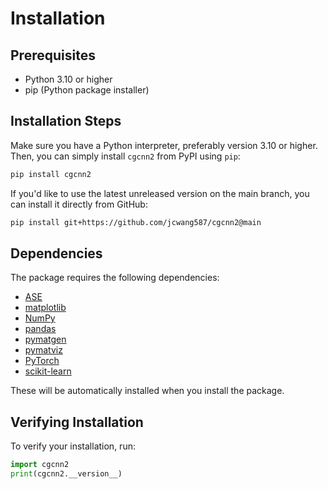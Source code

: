 # Installation

## Prerequisites

- Python 3.10 or higher
- pip (Python package installer)

## Installation Steps

Make sure you have a Python interpreter, preferably version 3.10 or higher. Then, you can simply install `cgcnn2` from
PyPI using `pip`:

```bash
pip install cgcnn2
```

If you'd like to use the latest unreleased version on the main branch, you can install it directly from GitHub:

```bash
pip install git+https://github.com/jcwang587/cgcnn2@main
```

## Dependencies

The package requires the following dependencies:

* [ASE](https://wiki.fysik.dtu.dk/ase/)
* [matplotlib](https://matplotlib.org/)
* [NumPy](https://numpy.org/)
* [pandas](https://pandas.pydata.org/)
* [pymatgen](https://pymatgen.org/)
* [pymatviz](https://pymatviz.janosh.dev/)
* [PyTorch](https://pytorch.org/)
* [scikit-learn](https://scikit-learn.org/)

These will be automatically installed when you install the package.

## Verifying Installation

To verify your installation, run:
```python
import cgcnn2
print(cgcnn2.__version__)
``` 